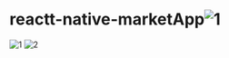 # reactt-native-marketApp![1](https://user-images.githubusercontent.com/108010353/221835558-59ee270d-f022-49fe-9f3b-0cac2c17182e.PNG)
![1](https://user-images.githubusercontent.com/108010353/221835583-e33a8637-ef84-4cd3-a0cf-5a491f792a4b.PNG)
![2](https://user-images.githubusercontent.com/108010353/221835590-246f9f07-260f-4d4d-af70-ee22145fd868.PNG)
